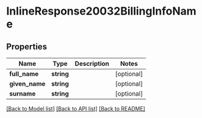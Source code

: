 # InlineResponse20032BillingInfoName

## Properties
Name | Type | Description | Notes
------------ | ------------- | ------------- | -------------
**full_name** | **string** |  | [optional] 
**given_name** | **string** |  | [optional] 
**surname** | **string** |  | [optional] 

[[Back to Model list]](../README.md#documentation-for-models) [[Back to API list]](../README.md#documentation-for-api-endpoints) [[Back to README]](../README.md)


